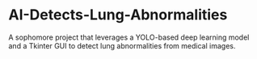 # AI-Detects-Lung-Abnormalities
A sophomore project that leverages a YOLO-based deep learning model and a Tkinter GUI to detect lung abnormalities from medical images.
